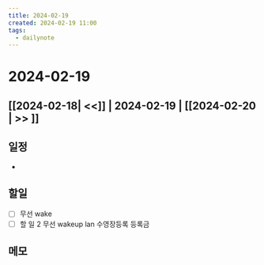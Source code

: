 ```yaml
---
title: 2024-02-19
created: 2024-02-19 11:00
tags:
  - dailynote
---
```

# 2024-02-19
## [[2024-02-18| <<]] | 2024-02-19 | [[2024-02-20 | >> ]]

## 일정
- 

## 할일
- [ ] 무선 wake
- [ ] 할 일 2
무선 wakeup lan
수영장등록
등록금
## 메모

